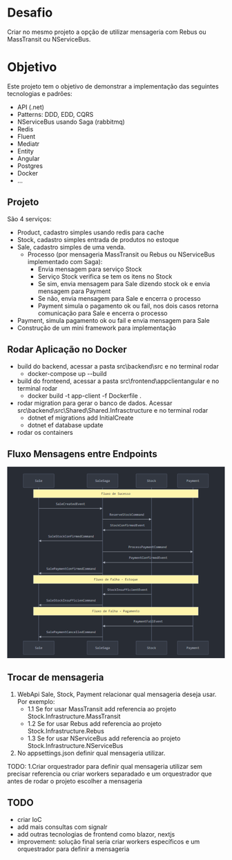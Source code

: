 # Desafio

Criar no mesmo projeto a opção de utilizar mensageria com Rebus ou MassTransit ou NServiceBus.

# Objetivo

Este projeto tem o objetivo de demonstrar a implementação das seguintes tecnologias e padrões: 
- API (.net) 
- Patterns: DDD, EDD, CQRS
- NServiceBus usando Saga (rabbitmq)
- Redis
- Fluent
- Mediatr
- Entity
- Angular
- Postgres
- Docker
- ...

## Projeto

São 4 serviços:
- Product, cadastro simples usando redis para cache
- Stock, cadastro simples entrada de produtos no estoque
- Sale, cadastro simples de uma venda. 
    - Processo (por mensageria MassTransit ou Rebus ou NServiceBus implementado com Saga):
        - Envia mensagem para serviço Stock
        - Serviço Stock verifica se tem os itens no Stock
        - Se sim, envia mensagem para Sale dizendo stock ok e envia mensagem para Payment
        - Se não, envia mensagem para Sale e encerra o processo
        - Payment simula o pagamento ok ou fail, nos dois casos retorna comunicação para Sale e encerra o processo       
- Payment, simula pagamento ok ou fail e envia mensagem para Sale
- Construção de um mini framework para implementação

## Rodar Aplicação no Docker

- build do backend, acessar a pasta src\backend\src e no terminal rodar
    - docker-compose up --build
- build do fronteend, acessar a pasta src\frontend\appclientangular e no terminal rodar
    - docker build -t app-client -f Dockerfile .
- rodar migration para gerar o banco de dados. Acessar src\backend\src\Shared\Shared.Infrasctructure e no terminal rodar
    - dotnet ef migrations add InitialCreate
    - dotnet ef database update
- rodar os containers

## Fluxo Mensagens entre Endpoints

![alt text](image.png)

## Trocar de mensageria

1. WebApi Sale, Stock, Payment relacionar qual mensageria deseja usar. Por exemplo:
    - 1.1 Se for usar MassTransit add referencia ao projeto Stock.Infrastructure.MassTransit
    - 1.2 Se for usar Rebus add referencia ao projeto Stock.Infrastructure.Rebus
    - 1.3 Se for usar NServiceBus add referencia ao projeto Stock.Infrastructure.NServiceBus
2. No appsettings.json definir qual mensageria utilizar.

TODO:
1.Criar orquestrador para definir qual mensageria utilizar sem precisar referencia ou criar workers separadado e um orquestrador que antes de rodar o projeto escolher a mensageria

## TODO

- criar IoC
- add mais consultas com signalr
- add outras tecnologias de frontend como blazor, nextjs
- improvement: solução final seria criar workers específicos e um orquestrador para definir a mensageria

